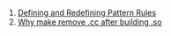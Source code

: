  1. [Defining and Redefining Pattern Rules](https://www.gnu.org/software/make/manual/html_node/Pattern-Rules.html#Pattern-Rules)
 2. [Why make remove .cc after building .so]
 
[Why make remove .cc after building .so]: https://stackoverflow.com/questions/61262684/make-remove-cc-after-building-so-without-control/61272177#61272177
